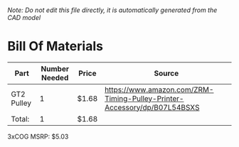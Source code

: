 ###### Note: Do not edit this file directly, it is automatically generated from the CAD model 
# Bill Of Materials 
 |Part|Number Needed|Price|Source| 
 |----|----------|-----|-----|
|GT2 Pulley|1|$1.68|https://www.amazon.com/ZRM-Timing-Pulley-Printer-Accessory/dp/B07L54BSXS|
|Total: |1|$1.68| |

 3xCOG MSRP: $5.03